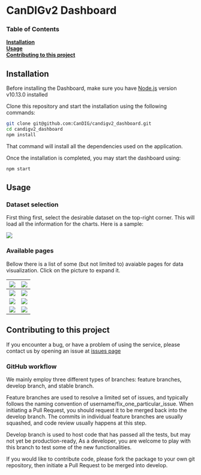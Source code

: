 # CanDIGv2 Dashboard

### Table of Contents
**[Installation](#installation)**<br>
**[Usage](#usage)**<br>
**[Contributing to this project](#contributing-to-this-project)**<br>


## Installation

Before installing the Dashboard, make sure you have [Node.js](https://nodejs.org/en/) version v10.13.0 installed

Clone this repository and start the installation using the following commands:
```bash
git clone git@github.com:CanDIG/candigv2_dashboard.git
cd candigv2_dashboard
npm install
```
That command will install all the dependencies used on the application.

Once the installation is completed, you may start the dashboard using:
```bash
npm start
```

## Usage

### Dataset selection

First thing first, select the desirable dataset on the top-right corner. This will load all the information for the charts. Here is a sample:

![](https://raw.githubusercontent.com/CanDIG/candigv2_dashboard/felipe_add_readme/docs/datasets_dropdown.png)

### Available pages

Bellow there is a list of some (but not limited to) avaiable pages for data visualization. Click on the picture to expand it.

| ![](https://raw.githubusercontent.com/CanDIG/candigv2_dashboard/felipe_add_readme/docs/overview_page.png)        | ![](https://raw.githubusercontent.com/CanDIG/candigv2_dashboard/felipe_add_readme/docs/patients_overview.png) |
|------------------------------------------------------------------------------------------------------------------|---------------------------------------------------------------------------------------------------------------|
| ![](https://raw.githubusercontent.com/CanDIG/candigv2_dashboard/felipe_add_readme/docs/individuals_overview.png) | ![](https://raw.githubusercontent.com/CanDIG/candigv2_dashboard/felipe_add_readme/docs/gwas_browser.png)      |
| ![](https://raw.githubusercontent.com/CanDIG/candigv2_dashboard/felipe_add_readme/docs/variants_search.png)      | ![](https://raw.githubusercontent.com/CanDIG/candigv2_dashboard/felipe_add_readme/docs/clinical_metadata.png) |
| ![](https://raw.githubusercontent.com/CanDIG/candigv2_dashboard/felipe_add_readme/docs/chord_metadata.png)       |   ![](https://raw.githubusercontent.com/CanDIG/candigv2_dashboard/felipe_add_readme/docs/services_status.png)                                                                                                              |

## Contributing to this project

If you encounter a bug, or have a problem of using the service, please contact us by opening an issue at [issues page](https://github.com/CanDIG/candigv2_dashboard/issues)

### GitHub workflow

We mainly employ three different types of branches: feature branches, develop branch, and stable branch.

Feature branches are used to resolve a limited set of issues, and typically follows the naming convention of username/fix_one_particular_issue. When initiating a Pull Request, you should request it to be merged back into the develop branch. The commits in individual feature branches are usually squashed, and code review usually happens at this step.

Develop branch is used to host code that has passed all the tests, but may not yet be production-ready, As a developer, you are welcome to play with this branch to test some of the new functionalities.

If you would like to contribute code, please fork the package to your own git repository, then initiate a Pull Request to be merged into develop.

